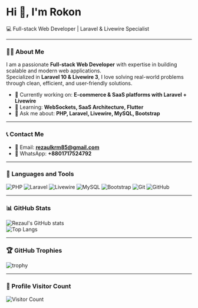 # Hi 👋, I'm Rokon
💻 Full-stack Web Developer | Laravel & Livewire Specialist  

---

### 👨‍💻 About Me
I am a passionate **Full-stack Web Developer** with expertise in building scalable and modern web applications.  
Specialized in **Laravel 10 & Livewire 3**, I love solving real-world problems through clean, efficient, and user-friendly solutions.  

- 🔭 Currently working on: **E-commerce & SaaS platforms with Laravel + Livewire**  
- 🌱 Learning: **WebSockets, SaaS Architecture, Flutter**  
- 💬 Ask me about: **PHP, Laravel, Livewire, MySQL, Bootstrap**  

---

### 📞 Contact Me
- 📧 Email: **rezaulkrm85@gmail.com**  
- 💬 WhatsApp: **+8801717524792**  

---

### 🚀 Languages and Tools
![PHP](https://img.shields.io/badge/PHP-777BB4?style=for-the-badge&logo=php&logoColor=white)
![Laravel](https://img.shields.io/badge/Laravel-FF2D20?style=for-the-badge&logo=laravel&logoColor=white)
![Livewire](https://img.shields.io/badge/Livewire-4E56A6?style=for-the-badge&logo=laravel&logoColor=white)
![MySQL](https://img.shields.io/badge/MySQL-005C84?style=for-the-badge&logo=mysql&logoColor=white)
![Bootstrap](https://img.shields.io/badge/Bootstrap-563D7C?style=for-the-badge&logo=bootstrap&logoColor=white)
![Git](https://img.shields.io/badge/Git-F05033?style=for-the-badge&logo=git&logoColor=white)
![GitHub](https://img.shields.io/badge/GitHub-181717?style=for-the-badge&logo=github&logoColor=white)

---

### 📊 GitHub Stats
![Rezaul's GitHub stats](https://github-readme-stats.vercel.app/api?username=rokon007&show_icons=true&theme=radical)  
![Top Langs](https://github-readme-stats.vercel.app/api/top-langs/?username=rokon007&layout=compact&theme=radical)  

---

### 🏆 GitHub Trophies
![trophy](https://github-profile-trophy.vercel.app/?username=rokon007&theme=radical&no-frame=true&margin-w=10)

---

### 👀 Profile Visitor Count
![Visitor Count](https://komarev.com/ghpvc/?username=rokon007&label=Profile%20Views&color=blue&style=flat)
